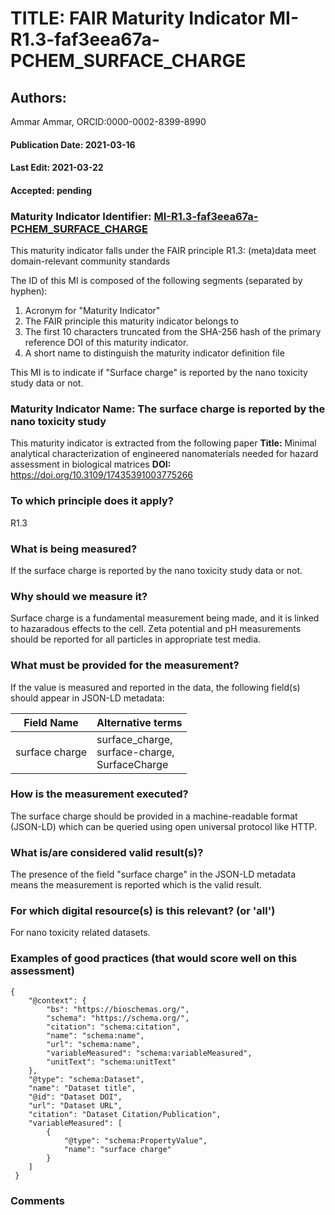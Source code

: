 # TITLE: FAIR Maturity Indicator MI-R1.3-faf3eea67a-PCHEM_SURFACE_CHARGE

## Authors: 
Ammar Ammar, ORCID:0000-0002-8399-8990

#### Publication Date: 2021-03-16
#### Last Edit: 2021-03-22
#### Accepted: pending

### Maturity Indicator Identifier: [MI-R1.3-faf3eea67a-PCHEM_SURFACE_CHARGE](https://w3id.org/fair/maturity_indicator/terms/Gen2/MI-R1.3-faf3eea67a-PCHEM_SURFACE_CHARGE)

This maturity indicator falls under the FAIR principle R1.3:
(meta)data meet domain-relevant community standards

The ID of this MI is composed of the following segments (separated by hyphen):
1. Acronym for "Maturity Indicator"
1. The FAIR principle this maturity indicator belongs to
1. The first 10 characters truncated from the SHA-256 hash of the primary reference DOI of this maturity indicator.
1. A short name to distinguish the maturity indicator definition file

This MI is to indicate if "Surface charge" is reported by the nano toxicity study data or not.

### Maturity Indicator Name:  The surface charge is reported by the nano toxicity study

This maturity indicator is extracted from the following paper 
**Title:** Minimal analytical characterization of engineered nanomaterials needed for hazard assessment in biological matrices
**DOI:** https://doi.org/10.3109/17435391003775266

### To which principle does it apply?  
R1.3

### What is being measured?
If the surface charge is reported by the nano toxicity study data or not.

### Why should we measure it?
Surface charge is a fundamental measurement being made,
and it is linked to hazaradous effects to the cell. Zeta potential and pH measurements should be reported
for all particles in appropriate test media.

### What must be provided for the measurement?
If the value is measured and reported in the data, the following field(s) should appear in JSON-LD metadata: 

| Field Name         | Alternative terms                                    |
| ------------------ | ---------------------------------------------------- |
| surface charge     | surface_charge,<br>surface-charge,<br>SurfaceCharge  |

### How is the measurement executed?
The surface charge should be provided in a machine-readable format (JSON-LD) which can be queried using open universal protocol like HTTP.

### What is/are considered valid result(s)?
The presence of the field "surface charge" in the JSON-LD metadata means the measurement is reported which is the valid result.

### For which digital resource(s) is this relevant? (or 'all')
For nano toxicity related datasets.  

### Examples of good practices (that would score well on this assessment)
```{json}
{
 	"@context": {
 		"bs": "https://bioschemas.org/",
 		"schema": "https://schema.org/",
 		"citation": "schema:citation",
 		"name": "schema:name",
 		"url": "schema:name",
 		"variableMeasured": "schema:variableMeasured",
 		"unitText": "schema:unitText"
 	},
 	"@type": "schema:Dataset",
 	"name": "Dataset title",
 	"@id": "Dataset DOI",
 	"url": "Dataset URL",
 	"citation": "Dataset Citation/Publication",
 	"variableMeasured": [
 		{
 			"@type": "schema:PropertyValue",
 			"name": "surface charge"
 		}
 	]
 }
```

### Comments

